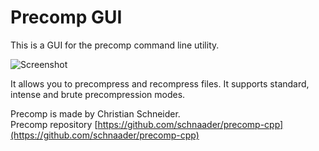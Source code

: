 # Precomp GUI
This is a GUI for the precomp command line utility.

![Screenshot](https://moisescardona.me/wp-content/uploads/2019/04/Precomp-GUI-v0.1.png)

It allows you to precompress and recompress files. It supports standard, intense and brute precompression modes.

Precomp is made by Christian Schneider.  
Precomp repository [https://github.com/schnaader/precomp-cpp](https://github.com/schnaader/precomp-cpp)